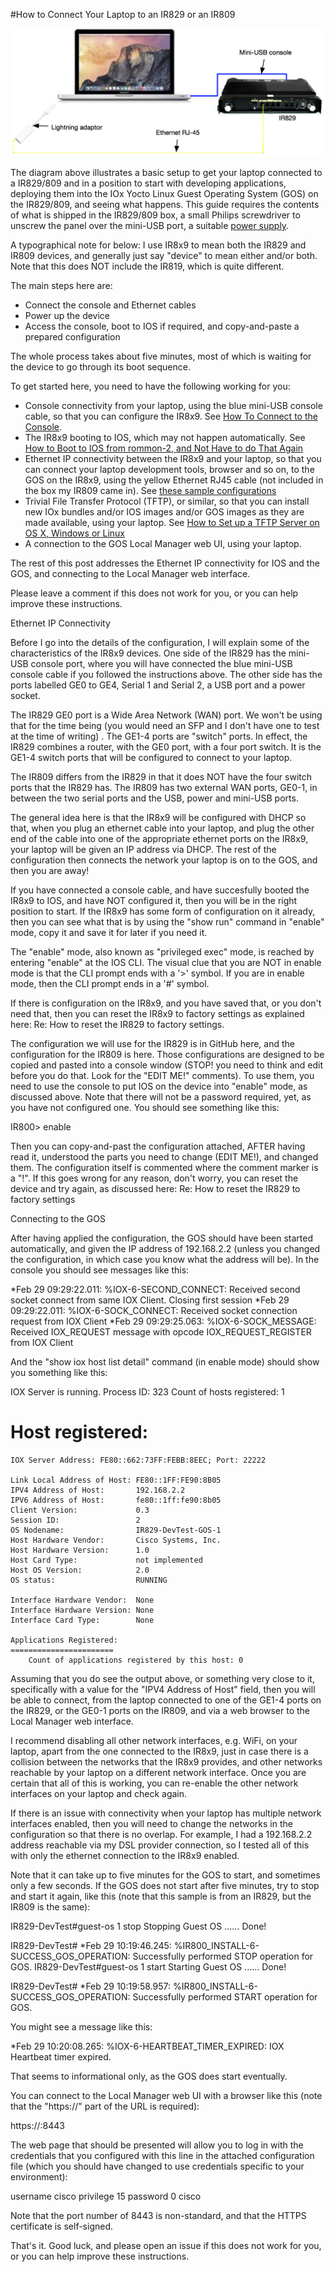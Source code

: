 #How to Connect Your Laptop to an IR829 or an IR809

![Laptop and IR829](./images/main.png)

The diagram above illustrates a basic setup to get your laptop connected to a IR829/809 and in a position to 
start with developing applications, deploying them into the IOx Yocto Linux Guest Operating System (GOS) on the 
IR829/809, and seeing what happens. This guide requires the contents of what is shipped in the IR829/809 box, a 
small Philips screwdriver to unscrew the panel over the mini-USB port, a suitable 
[power supply](https://github.com/DevOps4Networks/IOX-Notes/blob/master/8x9_PSU/README.md).

A typographical note for below: I use IR8x9 to mean both the IR829 and IR809 devices, and generally just say
"device" to mean either and/or both. Note that this does NOT include the IR819, which is quite different.
 
The main steps here are:

 - Connect the console and Ethernet cables
 - Power up the device
 - Access the console, boot to IOS if required, and copy-and-paste a prepared configuration
 
 The whole process takes about five minutes, most of which is waiting for the device to go through its boot 
 sequence.
 

To get started here, you need to have the following working for you:
 
 - Console connectivity from your laptop, using the blue mini-USB console cable, so that you can configure the 
IR8x9. See 
[How To Connect to the Console](https://github.com/DevOps4Networks/IOX-Notes/blob/master/How_To_Connect_The_Console/README.md).
 - The IR8x9 booting to IOS, which may not happen automatically. See 
 [How to Boot to IOS from rommon-2, and Not Have to do That Again](https://github.com/DevOps4Networks/IOX-Notes/blob/master/How_To_Boot_From_rommon-2/README.md)
 - Ethernet IP connectivity between the IR8x9 and your laptop, so that you can connect your laptop development 
tools, browser and so on, to the GOS on the IR8x9, using the yellow Ethernet RJ45 cable (not included in the box 
my IR809 came in). See 
[these sample configurations](https://github.com/DevOps4Networks/IOx-Sample_Configurations)
 - Trivial File Transfer Protocol (TFTP), or similar, so that you can install new IOx bundles and/or IOS 
images and/or GOS images as they are made available, using your laptop. See 
[How to Set up a TFTP Server on OS X, Windows or Linux](https://github.com/DevOps4Networks/IOX-Notes/blob/master/How_To_Setup_TFTP/README.md)
 - A connection to the GOS Local Manager web UI, using your laptop.
   
The rest of this post addresses the Ethernet IP connectivity for IOS and the GOS, and connecting to the Local Manager web interface.
 
Please leave a comment if this does not work for you, or you can help improve these instructions.
 
Ethernet IP Connectivity
 
Before I go into the details of the configuration, I will explain some of the characteristics of the IR8x9 devices. One side of the IR829 has the mini-USB console port, where you will have connected the blue mini-USB console cable if you followed the instructions above. The other side has the ports labelled GE0 to GE4, Serial 1 and Serial 2, a USB port and a power socket.
 
The IR829 GE0 port is a Wide Area Network (WAN) port. We won't be using that for the time being (you would need an SFP and I don't have one to test at the time of writing) . The GE1-4 ports are "switch" ports. In effect, the IR829 combines a router, with the GE0 port, with a four port switch. It is the GE1-4 switch ports that will be configured to connect to your laptop.
 
The IR809 differs from the IR829 in that it does NOT have the four switch ports that the IR829 has. The IR809 has two external WAN ports, GE0-1, in between the two serial ports and the USB, power and mini-USB ports.
 
The general idea here is that the IR8x9 will be configured with DHCP so that, when you plug an ethernet cable into your laptop, and plug the other end of the cable into one of the appropriate ethernet ports on the IR8x9, your laptop will be given an IP address via DHCP. The rest of the configuration then connects the network your laptop is on to the GOS, and then you are away!
 
If you have connected a console cable, and have succesfully booted the IR8x9 to IOS, and have NOT configured it, then you will be in the right position to start. If the IR8x9 has some form of configuration on it already, then you can see what that is by using the "show run" command in "enable" mode, copy it and save it for later if you need it.
 
The "enable" mode, also known as "privileged exec" mode, is reached by entering "enable" at the IOS CLI. The visual clue that you are NOT in enable mode is that the CLI prompt ends with a '>' symbol. If you are in enable mode, then the CLI prompt ends in a '#' symbol.
 
If there is configuration on the IR8x9, and you have saved that, or you don't need that, then you can reset the IR8x9 to factory settings as explained here: Re: How to reset the IR829 to factory settings.
 
The configuration we will use for the IR829 is in GitHub here, and the configuration for the IR809 is here. Those configurations are designed to be copied and pasted into a console window (STOP! you need to think and edit before you do that. Look for the "EDIT ME!" comments). To use them, you need to use the console to put IOS on the device into "enable" mode, as discussed above. Note that there will not be a password required, yet, as you have not configured one. You should see something like this:
 
IR800> enable
 
Then you can copy-and-past the configuration attached, AFTER having read it, understood the parts you need to change (EDIT ME!), and changed them. The configuration itself is commented where the comment marker is a "!". If this goes wrong for any reason, don't worry, you can reset the device and try again, as discussed here: Re: How to reset the IR829 to factory settings
 
Connecting to the GOS
 
After having applied the configuration, the GOS should have been started automatically, and given the IP address of 192.168.2.2 (unless you changed the configuration, in which case you know what the address will be). In the console you should see messages like this:
 
*Feb 29 09:29:22.011: %IOX-6-SECOND_CONNECT: Received second socket connect from same IOX Client. Closing first session
*Feb 29 09:29:22.011: %IOX-6-SOCK_CONNECT: Received socket connection request from IOX Client
*Feb 29 09:29:25.063: %IOX-6-SOCK_MESSAGE: Received IOX_REQUEST message with opcode IOX_REQUEST_REGISTER from IOX Client
 
And the "show iox host list detail" command (in enable mode) should show you something like this:
 
IOX Server is running. Process ID: 323
Count of hosts registered: 1
 
Host registered:
===============
    IOX Server Address: FE80::662:73FF:FEBB:8EEC; Port: 22222
 
    Link Local Address of Host: FE80::1FF:FE90:8B05
    IPV4 Address of Host:       192.168.2.2
    IPV6 Address of Host:       fe80::1ff:fe90:8b05
    Client Version:             0.3
    Session ID:                 2
    OS Nodename:                IR829-DevTest-GOS-1
    Host Hardware Vendor:       Cisco Systems, Inc.
    Host Hardware Version:      1.0
    Host Card Type:             not implemented
    Host OS Version:            2.0
    OS status:                  RUNNING
 
    Interface Hardware Vendor:  None
    Interface Hardware Version: None
    Interface Card Type:        None
 
    Applications Registered:
    =======================
        Count of applications registered by this host: 0
 
Assuming that you do see the output above, or something very close to it, specifically with a value for the "IPV4 Address of Host" field, then you will be able to connect, from the laptop connected to one of the GE1-4 ports on the IR829, or the GE0-1 ports on the IR809, and via a web browser to the Local Manager web interface.

I recommend disabling all other network interfaces, e.g. WiFi, on your laptop, apart from the one connected to the IR8x9, just in case there is a collision between the networks that the IR8x9 provides, and other networks reachable by your laptop on a different network interface. Once you are certain that all of this is working, you can re-enable the other network interfaces on your laptop and check again.

If there is an issue with connectivity when your laptop has multiple network interfaces enabled, then you will need to change the networks in the configuration so that there is no overlap. For example, I had a 192.168.2.2 address reachable via my DSL provider connection, so I tested all of this with only the ethernet connection to the IR8x9 enabled.
 
Note that it can take up to five minutes for the GOS to start, and sometimes only a few seconds. If the GOS does not start after five minutes, try to stop and start it again, like this (note that this sample is from an IR829, but the IR809 is the same):
 
IR829-DevTest#guest-os 1 stop
Stopping Guest OS ...... Done!
 
IR829-DevTest#
*Feb 29 10:19:46.245: %IR800_INSTALL-6-SUCCESS_GOS_OPERATION: Successfully performed STOP operation for GOS.
IR829-DevTest#guest-os 1 start
Starting Guest OS ...... Done!
 
IR829-DevTest#
*Feb 29 10:19:58.957: %IR800_INSTALL-6-SUCCESS_GOS_OPERATION: Successfully performed START operation for GOS.
 
You might see a message like this:
 
*Feb 29 10:20:08.265: %IOX-6-HEARTBEAT_TIMER_EXPIRED: IOX Heartbeat timer expired.
 
That seems to informational only, as the GOS does start eventually.
 
You can connect to the Local Manager web UI with a browser like this (note that the "https://" part of the URL is required):
 
https://<GOS IP address>:8443
 
The web page that should be presented will allow you to log in with the credentials that you configured with this line in the attached configuration file (which you should have changed to use credentials specific to your environment):
 
username cisco privilege 15 password 0 cisco
 
Note that the port number of 8443 is non-standard, and that the HTTPS certificate is self-signed.

That's it. Good luck, and please open an issue if this does not work for you, or you can help improve these 
instructions.
